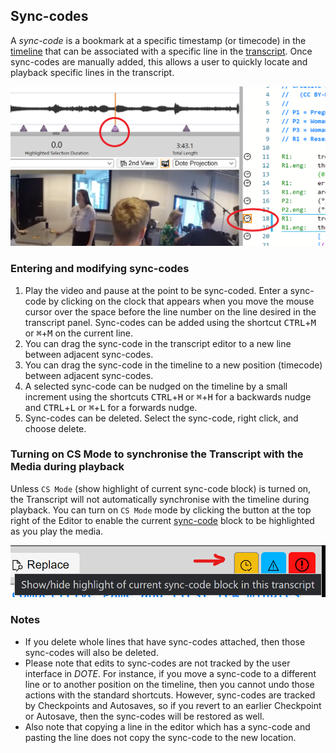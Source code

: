 ## Sync-codes

A _sync-code_ is a bookmark at a specific timestamp (or timecode) in the [timeline](timeline.md) that can be associated with a specific line in the [transcript](transcript.md).
Once sync-codes are manually added, this allows a user to quickly locate and playback specific lines in the transcript.

[![Sync-codes](images/sync-code/sync-code.png)](images/sync-code/sync-code.png)

### Entering and modifying sync-codes

1. Play the video and pause at the point to be sync-coded.
Enter a sync-code by clicking on the clock that appears when you move the mouse cursor over the space before the line number on the line desired in the transcript panel.
Sync-codes can be added using the shortcut <kbd>CTRL</kbd>+<kbd>M</kbd> or <kbd>⌘</kbd>+<kbd>M</kbd> on the current line.
1. You can drag the sync-code in the transcript editor to a new line between adjacent sync-codes.
1. You can drag the sync-code in the timeline to a new position (timecode) between adjacent sync-codes.
1. A selected sync-code can be nudged on the timeline by a small increment using the shortcuts <kbd>CTRL</kbd>+<kbd>H</kbd> or <kbd>⌘</kbd>+<kbd>H</kbd> for a backwards nudge and <kbd>CTRL</kbd>+<kbd>L</kbd> or <kbd>⌘</kbd>+<kbd>L</kbd> for a forwards nudge.
1. Sync-codes can be deleted.
Select the sync-code, right click, and choose delete.

### Turning on CS Mode to synchronise the Transcript with the Media during playback <a id='cs-mode'></a>

Unless `CS Mode` (show highlight of current sync-code block) is turned on, the Transcript will not automatically synchronise with the timeline during playback.
You can turn on `CS Mode`  mode by clicking the button at the top right of the Editor to enable the current [sync-code](sync-code.md) block to be highlighted as you play the media.

[![CS Mode](images/sync-code/cs-mode.png)](images/sync-code/cs-mode.png)

### Notes

- If you delete whole lines that have sync-codes attached, then those sync-codes will also be deleted.
- Please note that edits to sync-codes are not tracked by the user interface in _DOTE_.
For instance, if you move a sync-code to a different line or to another position on the timeline, then you cannot undo those actions with the standard shortcuts.
However, sync-codes are tracked by Checkpoints and Autosaves, so if you revert to an earlier Checkpoint or Autosave, then the sync-codes will be restored as well.
- Also note that copying a line in the editor which has a sync-code and pasting the line does not copy the sync-code to the new location.
